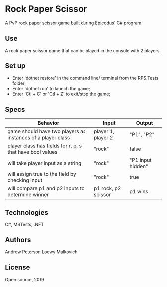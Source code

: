 # Rock Paper Scissor

A PvP rock paper scissor game built during Epicodus' C# program. 

## Use

A rock paper scissor game that can be played in the console with 2 players. 

## Set up

- Enter 'dotnet restore' in the command line/ terminal from the RPS.Tests folder;
- Enter 'dotnet run' to launch the game;
- Enter 'Ctl + C' or 'Ctl + Z' to exit/stop the game;

## Specs

| Behavior | Input | Output |
|-|-|-|
| game should have two players as instances of a player class | player 1, player 2| "P1", "P2" |
| player class has fields for r, p, s that have bool values | "rock" | false| 
| will take player input as a string | "rock" | "P1 input hidden" |
| will assign true to the field by checking input | "rock" | true |
| will compare p1 and p2 inputs to determine winner | p1 rock, p2 scissor | p1 wins |


## Technologies

C#, MSTests, .NET

## Authors

Andrew Peterson
Loewy Malkovich

## License

Open source, 2019